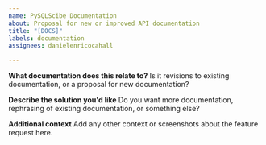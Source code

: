 ```yaml
---
name: PySQLScibe Documentation
about: Proposal for new or improved API documentation
title: "[DOCS]"
labels: documentation
assignees: danielenricocahall

---
```


**What documentation does this relate to?**
Is it revisions to existing documentation, or a proposal for new documentation?

**Describe the solution you'd like**
Do you want more documentation, rephrasing of existing documentation, or something else?


**Additional context**
Add any other context or screenshots about the feature request here.
